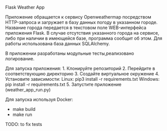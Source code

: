 Flask Weather App

Приложение обращается к сервису Openweathermap посредством HTTP-запроса и загружает в базу данных погоду в указанном городе. Название города передается в текстовом поле WEB-интерфейса приложения Flask.
В случае отсутствия указанного города на сервисе, либо при наличии в имеющейся базе, программа сообщит об этом. 
Для работы использована база данных SQLAlchemy. 

В приложении разработаны модульные тесты,реализовано логирование.

Для запуска приложения: 1. Клонируйте репозиторий 2. Перейдите в соответствующию директорию 3. Создайте виртуальное окружение 4. Установите зависимости: Linux: pip3 install -r requirements.txt Windows: pip install -r requirements.txt 5. Запустите приложение (weather_app_run.py)

Для запуска используя Docker:
 - make build
 - make run

TODO: to fix tests
